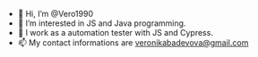 - 👋 Hi, I’m @Vero1990
- 👀 I’m interested in JS and Java programming. 
- 🌱 I work as a automation tester with JS and Cypress.  
- 📫 My contact informations are veronikabadevova@gmail.com

<!---
Vero1990/Vero1990 is a ✨ special ✨ repository because its `README.md` (this file) appears on your GitHub profile.
You can click the Preview link to take a look at your changes.
--->
